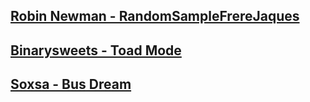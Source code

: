 [Robin Newman - RandomSampleFrereJaques](https://soundcloud.com/sc3rbnman/randomsamplefrerejaques)
---
[Binarysweets - Toad Mode](https://soundcloud.com/binarysweets/toad-mode)
---
[Soxsa - Bus Dream](https://soundcloud.com/soxsa/bus-dream)
---
